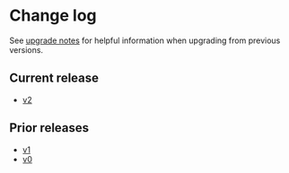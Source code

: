 # Change log

See [upgrade notes][upgrade-notes] for helpful information when upgrading from previous versions.

[upgrade-notes]: docs/upgrade-notes.md

## Current release

- [v2](docs/CHANGELOG-v2.md)

## Prior releases

- [v1](docs/CHANGELOG-v1.md)
- [v0](docs/CHANGELOG-v0.md)
